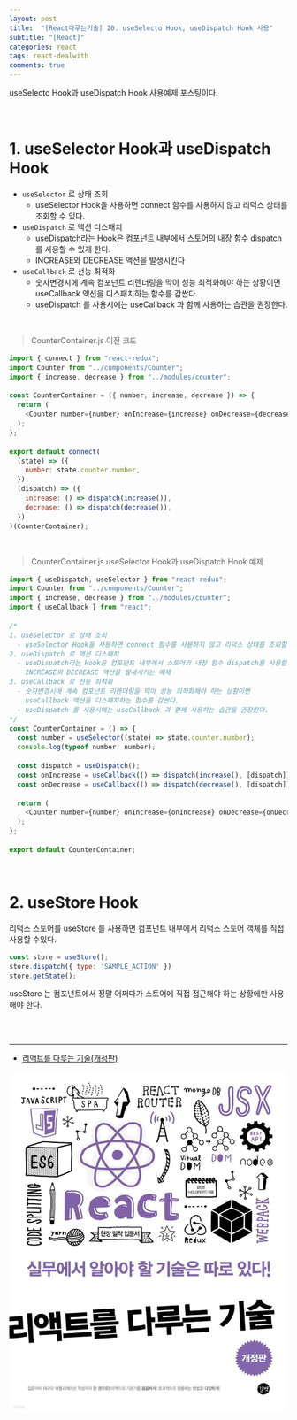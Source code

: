 ```yaml
---
layout: post
title:  "[React다루는기술] 20. useSelecto Hook, useDispatch Hook 사용"
subtitle: "[React]"
categories: react
tags: react-dealwith
comments: true
---
```


useSelecto Hook과 useDispatch Hook 사용예제 포스팅이다.

<br>

# 1. useSelector Hook과 useDispatch Hook

- `useSelector` 로 상태 조회
  - useSelector Hook을 사용하면 connect 함수를 사용하지 않고 리덕스 상태를 조회할 수 있다.
- `useDispatch` 로 액션 디스패치
  - useDispatch라는 Hook은 컴포넌트 내부에서 스토어의 내장 함수 dispatch를 사용할 수 있게 한다. 
  - INCREASE와 DECREASE 액션을 발생시킨다
- `useCallback` 로 선능 최적화
  - 숫자변경시에 계속 컴포넌트 리렌더링을 막아 성능 최적화해야 하는 상황이면 useCallback 액션을 디스패치하는 함수를 감싼다.
  - useDispatch 를 사용시에는 useCallback 과 함께 사용하는 습관을 권장한다.

<br>

> CounterContainer.js 이전 코드

```js
import { connect } from "react-redux";
import Counter from "../components/Counter";
import { increase, decrease } from "../modules/counter";

const CounterContainer = ({ number, increase, decrease }) => {
  return (
    <Counter number={number} onIncrease={increase} onDecrease={decrease} />
  );
};

export default connect(
  (state) => ({
    number: state.counter.number,
  }),
  (dispatch) => ({
    increase: () => dispatch(increase()),
    decrease: () => dispatch(decrease()),
  })
)(CounterContainer);
```

<br>

> CounterContainer.js useSelector Hook과 useDispatch Hook 예제

```js
import { useDispatch, useSelector } from "react-redux";
import Counter from "../components/Counter";
import { increase, decrease } from "../modules/counter";
import { useCallback } from "react";

/*
1. useSelector 로 상태 조회
  - useSelector Hook을 사용하면 connect 함수를 사용하지 않고 리덕스 상태를 조회할 수 있다.
2. useDispatch 로 액션 디스패치
  - useDispatch라는 Hook은 컴포넌트 내부에서 스토어의 내장 함수 dispatch를 사용할 수 있게 한다.
    INCREASE와 DECREASE 액션을 발새시키는 예제
3. useCallback 로 선능 최적화
  - 숫자변경시에 계속 컴포넌트 리렌더링을 막아 성능 최적화해야 하는 상황이면
    useCallback 액션을 디스패치하는 함수를 감싼다.
  - useDispatch 를 사용시에는 useCallback 과 함께 사용하는 습관을 권장한다.
*/
const CounterContainer = () => {
  const number = useSelector((state) => state.counter.number);
  console.log(typeof number, number);

  const dispatch = useDispatch();
  const onIncrease = useCallback(() => dispatch(increase(), [dispatch]));
  const onDecrease = useCallback(() => dispatch(decrease(), [dispatch]));

  return (
    <Counter number={number} onIncrease={onIncrease} onDecrease={onDecrease} />
  );
};

export default CounterContainer;
```

<br>

# 2. useStore Hook

리덕스 스토어를 useStore 를 사용하면 컴포넌트 내부에서 리덕스 스토어 객체를 직접 사용할 수있다.

```js
const store = useStore();
store.dispatch({ type: 'SAMPLE_ACTION' })
store.getState();
```

useStore 는 컴포넌트에서 정말 어쩌다가 스토어에 직접 접근해야 하는 상황에만 사용해야 한다.


<br><br>


---
- [리액트를 다루는 기술(개정판)](https://m.yes24.com/Goods/Detail/79260300)

[![react-deal-book-img](/assets/img/2024/react-deal-book-img.png)]()